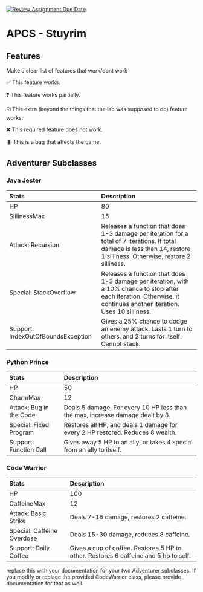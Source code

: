 [![Review Assignment Due Date](https://classroom.github.com/assets/deadline-readme-button-22041afd0340ce965d47ae6ef1cefeee28c7c493a6346c4f15d667ab976d596c.svg)](https://classroom.github.com/a/KprAwj1n)
# APCS - Stuyrim

## Features

Make a clear list of features that work/dont work

:white_check_mark: This feature works.

:question: This feature works partially.

:ballot_box_with_check: This extra (beyond the things that the lab was supposed to do) feature works.

:x: This required feature does not work.

:beetle: This is a bug that affects the game.


## Adventurer Subclasses
### Java Jester
| Stats | Description |
|:------|:------------|
| HP | 80 |
| SillinessMax | 15 |
| Attack: Recursion | Releases a function that does 1-3 damage per iteration for a total of 7 iterations. If total damage is less than 14, restore 1 silliness. Otherwise, restore 2 silliness.|
| Special: StackOverflow | Releases a function that does 1-3 damage per iteration, with a 10% chance to stop after each iteration. Otherwise, it continues another iteration. Uses 10 silliness. |
| Support: IndexOutOfBoundsException| Gives a 25% chance to dodge an enemy attack. Lasts 1 turn to others, and 2 turns for itself. Cannot stack. |

### Python Prince
| Stats | Description |
|:------|:------------|
| HP | 50 |
| CharmMax | 12 |
| Attack: Bug in the Code | Deals 5 damage. For every 10 HP less than the max, increase damage dealt by 3. |
| Special: Fixed Program | Restores all HP, and deals 1 damage for every 2 HP restored. Reduces 8 wealth. |
| Support: Function Call | Gives away 5 HP to an ally, or takes 4 special from an ally to itself. |

### Code Warrior
| Stats | Description |
|:------|:------------|
| HP | 100 |
| CaffeineMax | 12 |
| Attack: Basic Strike | Deals 7-16 damage, restores 2 caffeine. |
| Special: Caffeine Overdose | Deals 15-30 damage, reduces 8 caffeine. |
| Support: Daily Coffee | Gives a cup of coffee. Restores 5 HP to other. Restores 6 caffeine and 5 hp to self. |


replace this with your documentation for your two Adventurer subclasses. If you modify or replace the provided CodeWarrior class, please provide documentation for that as well.
